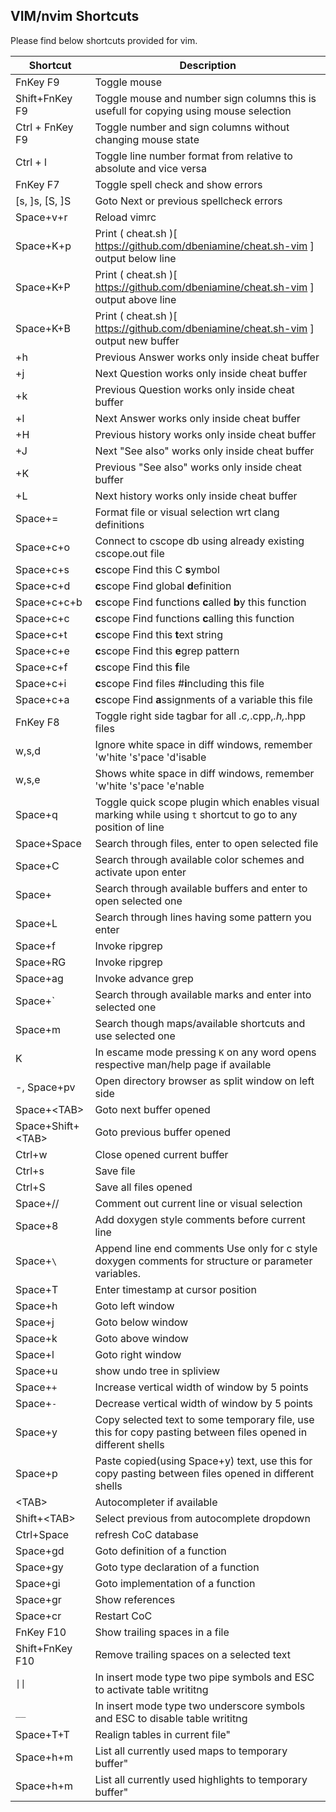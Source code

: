 ## VIM/nvim Shortcuts

Please find below shortcuts provided for vim.

| Shortcut            | Description                                                                                                   |
|---------------------|---------------------------------------------------------------------------------------------------------------|
| FnKey F9            | Toggle mouse
| Shift+FnKey F9      | Toggle mouse and number sign columns this is usefull for copying using mouse selection
| Ctrl + FnKey F9     | Toggle number and sign columns without changing mouse state
| Ctrl + l            | Toggle line number format from relative to absolute and vice versa
| FnKey F7            | Toggle spell check and show errors                                                                            |
| [s, ]s, [S, ]S      | Goto Next or previous spellcheck errors                                                                       |
| Space+v+r           | Reload vimrc                                                                                                  |
| Space+K+p           | Print ( cheat.sh )[ https://github.com/dbeniamine/cheat.sh-vim ] output below line                            |
| Space+K+P           | Print ( cheat.sh )[ https://github.com/dbeniamine/cheat.sh-vim ] output above line                            |
| Space+K+B           | Print ( cheat.sh )[ https://github.com/dbeniamine/cheat.sh-vim ] output new buffer                            |
| \+h                 | Previous Answer works only inside cheat buffer                                                                |
| \+j                 | Next Question works only inside cheat buffer                                                                  |
| \+k                 | Previous Question works only inside cheat buffer                                                              |
| \+l                 | Next Answer works only inside cheat buffer                                                                    |
| \+H                 | Previous history works only inside cheat buffer                                                               |
| \+J                 | Next "See also" works only inside cheat buffer                                                                |
| \+K                 | Previous "See also" works only inside cheat buffer                                                            |
| \+L                 | Next history works only inside cheat buffer                                                                   |
| Space+=             | Format file or visual selection wrt clang definitions
| Space+c+o           | Connect to cscope db using already existing cscope.out file
| Space+c+s           | **c**scope Find this C **s**ymbol
| Space+c+d           | **c**scope Find global **d**efinition
| Space+c+c+b         | **c**scope Find functions **c**alled **b**y this function
| Space+c+c           | **c**scope Find functions **c**alling this function
| Space+c+t           | **c**scope Find this **t**ext string
| Space+c+e           | **c**scope Find this **e**grep pattern
| Space+c+f           | **c**scope Find this **f**ile
| Space+c+i           | **c**scope Find files #**i**ncluding this file
| Space+c+a           | **c**scope Find **a**ssignments of a variable this file
| FnKey F8            | Toggle right side tagbar for all *.c,*.cpp,*.h,*.hpp files                                                    |
| w,s,d               | Ignore white space in diff windows, remember 'w'hite 's'pace 'd'isable                                        |
| w,s,e               | Shows white space in diff windows, remember 'w'hite 's'pace 'e'nable                                          |
| Space+q             | Toggle quick scope plugin which enables visual marking while using `t` shortcut to go to any position of line |
| Space+Space         | Search through files, enter to open selected file                                                             |
| Space+C             | Search through available color schemes and activate upon enter                                                |
| Space+<ENTER>       | Search through available buffers and enter to open selected one                                               |
| Space+L             | Search through lines having some pattern you enter                                                            |
| Space+f             | Invoke ripgrep                                                                                                |
| Space+RG            | Invoke ripgrep                                                                                                |
| Space+ag            | Invoke advance grep                                                                                           |
| Space+\`            | Search through available marks and enter into selected one                                                    |
| Space+m             | Search though maps/available shortcuts and use selected one                                                   |
| K                   | In escame mode pressing `K` on any word opens respective man/help page if available                           |
| -, Space+pv         | Open directory browser as split window on left side                                                           |
| Space+\<TAB\>       | Goto next buffer opened                                                                                       |
| Space+Shift+\<TAB\> | Goto previous buffer opened                                                                                   |
| Ctrl+w              | Close opened current buffer                                                                                   |
| Ctrl+s              | Save file                                                                                                     |
| Ctrl+S              | Save all files opened                                                                                         |
| Space+//            | Comment out current line or visual selection                                                                  |
| Space+8             | Add doxygen style comments before current line                                                                |
| Space+`\`           | Append line end comments Use only for c style doxygen comments for structure or parameter variables.          |
| Space+T             | Enter timestamp at cursor position                                                                            |
| Space+h             | Goto left window                                                                                              |
| Space+j             | Goto below window                                                                                             |
| Space+k             | Goto above window                                                                                             |
| Space+l             | Goto right window                                                                                             |
| Space+u             | show undo tree in spliview                                                                                    |
| Space+`+`           | Increase vertical width of window by 5 points                                                                 |
| Space+`-`           | Decrease vertical width of window by 5 points                                                                 |
| Space+y             | Copy selected text to some temporary file, use this for copy pasting between files opened in different shells |
| Space+p             | Paste copied(using Space+y) text, use this for copy pasting between files opened in different shells          |
| \<TAB\>             | Autocompleter if available                                                                                    |
| Shift+\<TAB\>       | Select previous from autocomplete dropdown                                                                    |
| Ctrl+Space          | refresh CoC database                                                                                          |
| Space+gd            | Goto definition of a function                                                                                 |
| Space+gy            | Goto type declaration of a function                                                                           |
| Space+gi            | Goto implementation of a function                                                                             |
| Space+gr            | Show references                                                                                               |
| Space+cr            | Restart CoC                                                                                                   |
| FnKey F10           | Show trailing spaces in a file                                                                                |
| Shift+FnKey F10     | Remove trailing spaces on a selected text                                                                     |
| `\|\|`              | In insert mode type two pipe symbols and ESC to activate table writitng                                       |
| `__`                | In insert mode type two underscore symbols and ESC to disable table writitng                                  |
| Space+T+T           | Realign tables in current file"
| Space+h+m           | List all currently used maps to temporary buffer"
| Space+h+m           | List all currently used highlights to temporary buffer"
